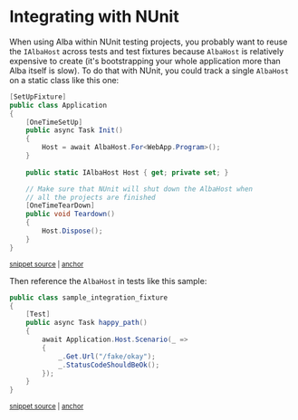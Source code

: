# Integrating with NUnit

When using Alba within NUnit testing projects, you probably want to reuse the `IAlbaHost` across tests and test fixtures because
`AlbaHost` is relatively expensive to create (it's bootstrapping your whole application more than Alba itself is slow). To do that with NUnit, you could
track a single `AlbaHost` on a static class like this one:

<!-- snippet: sample_NUnit_Application -->
<a id='snippet-sample_nunit_application'></a>
```cs
[SetUpFixture]
public class Application
{
    [OneTimeSetUp]
    public async Task Init()
    {
        Host = await AlbaHost.For<WebApp.Program>();
    }
        
    public static IAlbaHost Host { get; private set; }

    // Make sure that NUnit will shut down the AlbaHost when
    // all the projects are finished
    [OneTimeTearDown]
    public void Teardown()
    {
        Host.Dispose();
    }
}
```
<sup><a href='https://github.com/JasperFx/alba/blob/master/src/NUnitSamples/UnitTest1.cs#L7-L29' title='Snippet source file'>snippet source</a> | <a href='#snippet-sample_nunit_application' title='Start of snippet'>anchor</a></sup>
<!-- endSnippet -->

Then reference the `AlbaHost` in tests like this sample:

<!-- snippet: sample_NUnit_scenario_test -->
<a id='snippet-sample_nunit_scenario_test'></a>
```cs
public class sample_integration_fixture
{
    [Test]
    public async Task happy_path()
    {
        await Application.Host.Scenario(_ =>
        {
            _.Get.Url("/fake/okay");
            _.StatusCodeShouldBeOk();
        });
    }
}
```
<sup><a href='https://github.com/JasperFx/alba/blob/master/src/NUnitSamples/UnitTest1.cs#L31-L44' title='Snippet source file'>snippet source</a> | <a href='#snippet-sample_nunit_scenario_test' title='Start of snippet'>anchor</a></sup>
<!-- endSnippet -->
